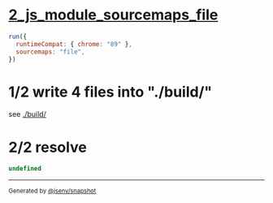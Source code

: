 # [2_js_module_sourcemaps_file](../../script_type_module_basic_2.test.mjs#L44)

```js
run({
  runtimeCompat: { chrome: "89" },
  sourcemaps: "file",
})
```

# 1/2 write 4 files into "./build/"

see [./build/](./build/)

# 2/2 resolve

```js
undefined
```

---

<sub>
  Generated by <a href="https://github.com/jsenv/core/tree/main/packages/independent/snapshot">@jsenv/snapshot</a>
</sub>
